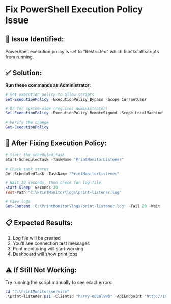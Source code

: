 # Fix PowerShell Execution Policy Issue

## 🚨 **Issue Identified:**
PowerShell execution policy is set to "Restricted" which blocks all scripts from running.

## ✅ **Solution:**

**Run these commands as Administrator:**

```powershell
# Set execution policy to allow scripts
Set-ExecutionPolicy -ExecutionPolicy Bypass -Scope CurrentUser

# Or for system-wide (requires Administrator)
Set-ExecutionPolicy -ExecutionPolicy RemoteSigned -Scope LocalMachine

# Verify the change
Get-ExecutionPolicy
```

## 🔧 **After Fixing Execution Policy:**

```powershell
# Start the scheduled task
Start-ScheduledTask -TaskName "PrintMonitorListener"

# Check task status
Get-ScheduledTask -TaskName "PrintMonitorListener"

# Wait 30 seconds, then check for log file
Start-Sleep -Seconds 30
Test-Path "C:\PrintMonitor\logs\print-listener.log"

# View logs
Get-Content 'C:\PrintMonitor\logs\print-listener.log' -Tail 20 -Wait
```

## 📋 **Expected Results:**
1. Log file will be created
2. You'll see connection test messages
3. Print monitoring will start working
4. Dashboard will show print jobs

## ⚠️ **If Still Not Working:**
Try running the script manually to see exact errors:

```powershell
cd "C:\PrintMonitor\service"
.\print-listener.ps1 -ClientId "harry-e03alvwb" -ApiEndpoint "http://192.168.1.102:3000/api" -ApiKey "your-api-key"
```